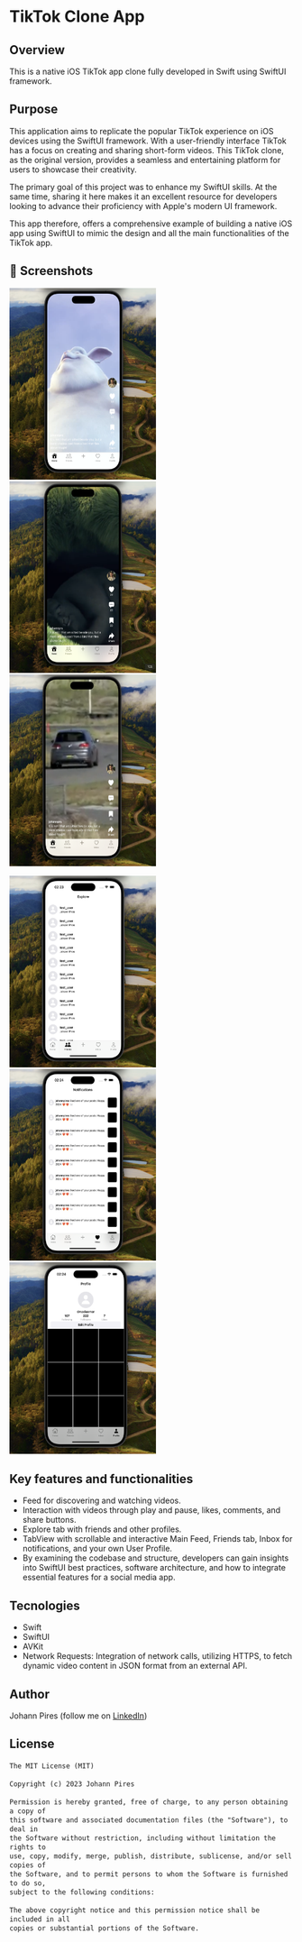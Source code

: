 # TikTok Clone App

## Overview
This is a native iOS TikTok app clone fully developed in Swift using SwiftUI framework.

## Purpose
This application aims to replicate the popular TikTok experience on iOS devices using the SwiftUI framework. With a user-friendly interface TikTok has a focus on creating and sharing short-form videos. This TikTok clone, as the original version, provides a seamless and entertaining platform for users to showcase their creativity.

The primary goal of this project was to enhance my SwiftUI skills. At the same time, sharing it here makes it an excellent resource for developers looking to advance their proficiency with Apple's modern UI framework.

This app therefore, offers a comprehensive example of building a native iOS app using SwiftUI to mimic the design and all the main functionalities of the TikTok app. 

## :camera_flash: Screenshots
<!-- You can add more screenshots here if you like -->

<img src="TikTokClone/Screenshots/screen.png" height="340" width="260">&emsp;<img src="TikTokClone/Screenshots/screen2.png" height="340" width="260">&emsp;<img src="TikTokClone/Screenshots/screen3.png" height="340" width="260"> 

<img src="TikTokClone/Screenshots/screen4.png" height="340" width="260">&emsp;<img src="TikTokClone/Screenshots/screen5.png" height="340" width="260">&emsp;<img src="TikTokClone/Screenshots/screen6.png" height="340" width="260"> 


## Key features and functionalities

* Feed for discovering and watching videos.
* Interaction with videos through play and pause, likes, comments, and share buttons.
* Explore tab with friends and other profiles.
* TabView with scrollable and interactive Main Feed, Friends tab, Inbox for notifications, and your own User Profile.
* By examining the codebase and structure, developers can gain insights into SwiftUI best practices, software architecture, and how to integrate essential features for a social media app.

## Tecnologies
* Swift
* SwiftUI
* AVKit
* Network Requests: Integration of network calls, utilizing HTTPS, to fetch dynamic video content in JSON format from an external API.

## Author
Johann Pires (follow me on [LinkedIn](https://www.linkedin.com/in/johann-p-261961215/))

## License
```
The MIT License (MIT)

Copyright (c) 2023 Johann Pires

Permission is hereby granted, free of charge, to any person obtaining a copy of
this software and associated documentation files (the "Software"), to deal in
the Software without restriction, including without limitation the rights to
use, copy, modify, merge, publish, distribute, sublicense, and/or sell copies of
the Software, and to permit persons to whom the Software is furnished to do so,
subject to the following conditions:

The above copyright notice and this permission notice shall be included in all
copies or substantial portions of the Software.
